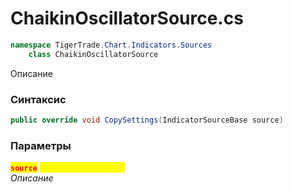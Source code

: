 
# ChaikinOscillatorSource.cs
```csharp
namespace TigerTrade.Chart.Indicators.Sources  
    class ChaikinOscillatorSource
```

Описание

### Синтаксис
```csharp
public override void CopySettings(IndicatorSourceBase source)
```

### Параметры  
<mark style="color:red;">**`source`**</mark> <mark style="color:yellow;">`IndicatorSourceBase`</mark>  
 *Описание*  
  

                    
                    